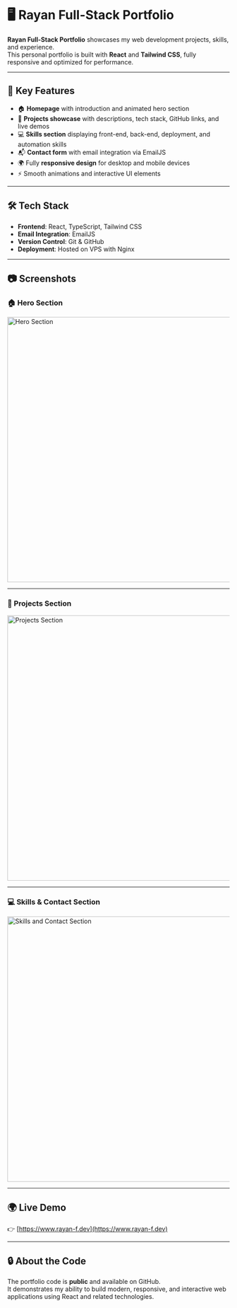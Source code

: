 # 🖥️ Rayan Full-Stack Portfolio

**Rayan Full-Stack Portfolio** showcases my web development projects, skills, and experience.  
This personal portfolio is built with **React** and **Tailwind CSS**, fully responsive and optimized for performance.  

---

## 🚀 Key Features
- 🏠 **Homepage** with introduction and animated hero section  
- 🚀 **Projects showcase** with descriptions, tech stack, GitHub links, and live demos  
- 💻 **Skills section** displaying front-end, back-end, deployment, and automation skills  
- 📬 **Contact form** with email integration via EmailJS  
- 🌍 Fully **responsive design** for desktop and mobile devices  
- ⚡ Smooth animations and interactive UI elements  

---

## 🛠️ Tech Stack
- **Frontend**: React, TypeScript, Tailwind CSS  
- **Email Integration**: EmailJS  
- **Version Control**: Git & GitHub  
- **Deployment**: Hosted on VPS with Nginx  

---

## 📷 Screenshots

### 🏠 Hero Section
<img src="https://via.placeholder.com/600x400" alt="Hero Section" width="600"/>

---

### 🚀 Projects Section
<img src="https://via.placeholder.com/600x400" alt="Projects Section" width="600"/>

---

### 💻 Skills & Contact Section
<img src="https://via.placeholder.com/600x400" alt="Skills and Contact Section" width="600"/>

---

## 🌍 Live Demo
👉 [https://www.rayan-f.dev](https://www.rayan-f.dev)

---

## 🔒 About the Code
The portfolio code is **public** and available on GitHub.  
It demonstrates my ability to build modern, responsive, and interactive web applications using React and related technologies.  

